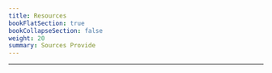 ```yaml
---
title: Resources
bookFlatSection: true
bookCollapseSection: false
weight: 20
summary: Sources Provide
---
```


---
